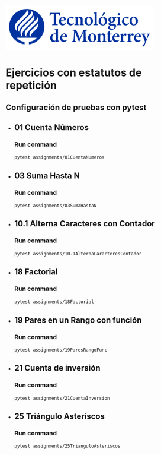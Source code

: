 ![Tec de Monterrey](images/logotecmty.png)
# Ejercicios con estatutos de repetición

## Configuración de pruebas con **pytest**

- ## 01 Cuenta Números
    ### Run command
    ```
    pytest assignments/01CuentaNumeros 
    ```

- ## 03 Suma Hasta N
    ### Run command
    ```
    pytest assignments/03SumaHastaN
    ```

- ## 10.1 Alterna Caracteres con Contador
    ### Run command
    ```
    pytest assignments/10.1AlternaCaracteresContador
    ```

- ## 18 Factorial
    ### Run command
    ```
    pytest assignments/18Factorial
    ```

- ## 19 Pares en un Rango con función
    ### Run command
    ```
    pytest assignments/19ParesRangoFunc
    ```    

- ## 21 Cuenta de inversión
    ### Run command
    ```
    pytest assignments/21CuentaInversion
    ```    

- ## 25 Triángulo Asteríscos
    ### Run command
    ```
    pytest assignments/25TrianguloAsteriscos
    ```    
